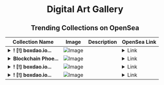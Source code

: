 <div align="center">

# Digital Art Gallery

## Trending Collections on OpenSea

| Collection Name                       | Image                                                                                     | Description                       | OpenSea Link                                                                                          |
|---------------------------------------|-------------------------------------------------------------------------------------------|-----------------------------------|--------------------------------------------------------------------------------------------------------|
| **<details><summary>! [!] boxdao.io...</summary>! [!] boxdao.io #02573</details>** | ![Image](https://i.seadn.io/s/raw/files/49262aadfea7f63ec8cb01f8a7d30f3f.jpg?w=500&auto=format?w=200&auto=format) |  | <details><summary>Link</summary>[! [!] boxdao.io #02573](https://opensea.io/collection/boxdao-io-02573)</details> |
| **<details><summary>Blockchain Phoe...</summary>Blockchain Phoenix</details>** | ![Image](https://i.seadn.io/s/raw/files/004fe9f8c733ccae02a205832920f30e.jpg?w=500&auto=format?w=200&auto=format) |  | <details><summary>Link</summary>[Blockchain Phoenix](https://opensea.io/collection/blockchain-phoenix)</details> |
| **<details><summary>! [!] boxdao.io...</summary>! [!] boxdao.io #02572</details>** | ![Image](https://i.seadn.io/s/raw/files/e07b2fd9cad3114ef1ad2c6d418e283c.jpg?w=500&auto=format?w=200&auto=format) |  | <details><summary>Link</summary>[! [!] boxdao.io #02572](https://opensea.io/collection/boxdao-io-02572)</details> |
| **<details><summary>! [!] boxdao.io...</summary>! [!] boxdao.io #386</details>** | ![Image](https://i.seadn.io/s/raw/files/d0679858a797d2ce80f72878bbcc5548.jpg?w=500&auto=format?w=200&auto=format) |  | <details><summary>Link</summary>[! [!] boxdao.io #386](https://opensea.io/collection/boxdao-io-386)</details> |

</div>